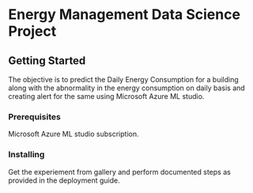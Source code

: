 # Energy Management Data Science Project

## Getting Started

The objective is to predict the Daily Energy Consumption for a building along with the abnormality in the energy consumption on daily basis and creating alert for the same using Microsoft Azure ML studio.
### Prerequisites

Microsoft Azure ML studio subscription.




### Installing

Get the experiement from gallery and perform documented steps as provided in the deployment guide.

